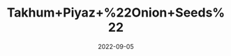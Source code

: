---
title: 'Takhum+Piyaz+%22Onion+Seeds%22'
date: '2022-09-05' 
metatag: '' 
inventory: '0' 
draft: false 
# meta description 
shortDescripton: ''
description: 'Seed'
longdescription: ''
featured: True
# product Price
price: '20.0'
# Product Short Description
shortDescription: ''
productID: 'BAFF3CFF-952C-ED11-9968-005056B3A416'
type: 'products'
category: 'Seed' 
thumnailproduct: 'https://aminsaddiquidawakhana.eralive.net/images/products/BAFF3CFF-952C-ED11-9968-005056B3A4161.png' 
images:
  - image: 'images/products/BAFF3CFF-952C-ED11-9968-005056B3A4161.png'  
Variants:
---